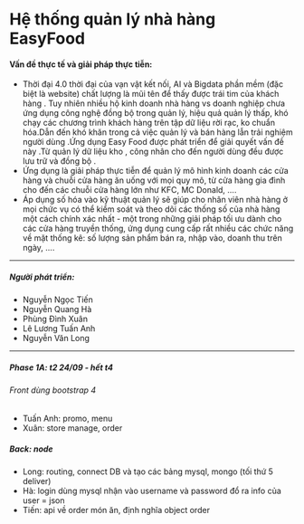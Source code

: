 # Hệ thống quản lý nhà hàng EasyFood
#### Vấn đề thực tế và giải pháp thực tiễn:
 - Thời đại 4.0 thời đại của vạn vật kết nối, AI và Bigdata phần mềm (đặc biệt là website) chất lượng là mũi tên để thấy được trái tim của khách hàng . Tuy nhiên nhiều hộ kinh doanh nhà hàng vs doanh nghiệp chưa ứng dụng công nghệ đồng bộ trong quản lý, hiệu quả quản lý thấp, khó chạy các chương trình khách hàng trên tập dữ liệu rời rạc, ko chuẩn hóa.Dẫn đến khó khăn trong cả việc quản lý và bán hàng lẫn trải nghiệm người dùng .Ứng dụng Easy Food được phát triển để giải quyết vấn đề này .Từ quản lý dữ liệu kho , công nhân cho đến người dùng đều được lưu trữ và đồng bộ .
 - Ứng dụng là giải pháp thực tiễn để quản lý mô hình kinh doanh các cửa hàng và chuỗi cửa hàng ăn uống với mọi quy mô, từ cửa hàng gia đình cho đến các chuỗi cửa hàng lớn như KFC, MC Donald, …. 
 - Áp dụng số hóa vào kỹ thuật quản lý sẽ giúp cho nhân viên nhà hàng ở mọi chức vụ có thể kiểm soát và theo dõi các thống số của nhà hàng một cách chính xác nhất - một trong những giải pháp tối ưu dành cho các cửa hàng truyền thống, ứng dụng cung cấp rất nhiều các chức năng về mặt thống kê: số lượng sản phẩm bán ra, nhập vào, doanh thu trên ngày, ….
--------------------------------
##### Người phát triển:
 - Nguyễn Ngọc Tiến
 - Nguyễn Quang Hà
 - Phùng Đình Xuân
 - Lê Lương Tuấn Anh
 - Nguyễn Văn Long
 --------------------------------
##### Phase 1A: t2 24/09 - hết t4
###### Front dùng bootstrap 4
 - Tuấn Anh: promo, menu 
 - Xuân: store manage, order
##### Back: node
 - Long: routing, connect DB và tạo các bảng mysql, mongo  (tối thứ 5 deliver)
 - Hà: login dùng mysql nhận vào username và password đổ ra info của user = json 
 - Tiến: api về order món ăn, định nghĩa object order